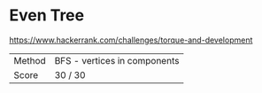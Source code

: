 # Even Tree

https://www.hackerrank.com/challenges/torque-and-development

| | |
| - | - |
| Method | BFS - vertices in components |
| Score | 30 / 30 |